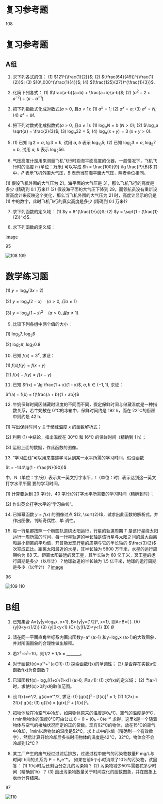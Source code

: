 # 复习参考题

108

# 复习参考题

## A组

1. 求下列各式的值：
(1) $121^{\frac{1}{2}}$;
(2) $(\frac{64}{49})^{\frac{1}{2}}$;
(3) $10\,000^{\frac{1}{4}}$;
(4) $(\frac{125}{27})^{\frac{1}{3}}$.

2. 化简下列各式：
(1) $\frac{a-b}{a+b} + \frac{a+b}{a-b}$;
(2) $(a^2 - 2 + a^{-2}) \div (a - a^{-1})$.

3. 把下列指数式化成对数式($a>0$, 且$a \neq 1$):
(1) $a^x = 1$;
(2) $a^x = a$;
(3) $a^x = N$;
(4) $a^x = M$.

4. 把下列对数式化成指数式($a>0$, 且$a \neq 1$):
(1) $\log_a N = b$ ($N > 0$);
(2) $\log_a \sqrt{a} = \frac{2}{3}$;
(3) $\log_a 32 = 5$;
(4) $\log_a (x+y) = 3$ ($x+y > 0$).

5. (1) 已知 $\lg 2 = a$, $\lg 3 = b$, 试用 $a$, $b$ 表示 $\log_{10} 5$;
(2) 已知 $\log_2 3 = a$, $\log_2 7 = b$, 试用 $a$, $b$ 表示 $\log_2 56$.

6. 气压高度计是用来测量飞机飞行时距海平面高度的仪器，一般情况下，飞机飞行时的高度 $h$ (单位：万米) 可以写成
$h = \frac{100}{9} \lg \frac{P}{B}$
其中，$P$ 表示飞机外围大气压，$B$ 表示当前海平面大气压，两者单位相同。

(1) 假设飞机外围的大气压为 21，海平面的大气压是 31，那么飞机飞行的高度是多少 (精确到 0.1 万米)?
(2) 假设海平面的大气压下降到 29，而领航员没有重新设置高度计来反映这个变化，那么当飞机外围的大气压为 21 时，高度计显示的仍是 (1) 中的数字，此时飞机飞行的真实高度是多少 (精确到 0.1 万米)?

7. 求下列函数的定义域：
(1) $y = 8^{\frac{1}{x}}$;
(2) $y = \sqrt{1 - (\frac{1}{2})^x}$.

8. 求下列函数的定义域：

[image](images/image.png)

95

![108](../../book/人教版高中数学A版必修1/人教版高中数学A版必修1_108.png)
109

# 数学练习题

(1) $y = \log_a(3x - 2)$

(2) $y = \log_a(2 - x) \quad (a > 0, 且 a \ne 1)$

(3) $y = \log_a(1 - x)^2 \quad (a > 0, 且 a \ne 1)$

9. 比较下列各组中两个值的大小：

(1) $\log_5 7$, $\log_5 6$

(2) $\log_2 \pi$, $\log_2 0.8$

10. 已知 $f(x) = 3^x$, 求证：

(1) $f(x)f(y) = f(x + y)$

(2) $f(x) - f(y) = f(x - y)$

11. 已知 $f(x) = \lg \frac{1 + x}{1 - x}$, $a, b \in (-1, 1)$, 求证：

$f(a) + f(b) = f(\frac{a + b}{1 + ab})$

12. 牛奶保鲜时间因储藏时温度的不同而不同，假定保鲜时间与储藏温度是一种指数关系，若牛奶放在 0℃的冰箱中，保鲜时间约是 192 h，而在 22℃的厨房中则约是 42 h.

(1) 写出保鲜时间 y 关于储藏温度 x 的函数解析式；

(2) 利用 (1) 中结论，指出温度在 30℃ 和 16℃ 的保鲜时间（精确到 1 h）；

(3) 运用上面的数据，作此函数的图像。

13. “学习曲线”可以用来描述学习达到某一水平所需的学习时间，假设函数

$t = -144\lg(1 - \frac{N}{90})$

中，N（单位：字/分）表示某一英文打字水平，t（单位：时）表示达到这一英文打字水平所需 要的学习时间。

(1) 计算要达到 20 字/分、40 字/分的打字水平所需要的学习时间（精确到时）；

(2) 作出英文打字水平的“学习曲线”。

14. 已知幂函数 $y = f(x)$ 的图像过点 $(2, \sqrt{2})$，试求出此函数的解析式，并作出图像，判断奇偶性、单 调性。

15. 每一行星都按照一个椭圆轨道绕太阳运行，行星的轨道周期 T 是该行星绕太阳运行一周所需的时间，每一行星轨道的半长轴是该行星与太阳之间的最大距离和最小距离的平均值，开普勒发现行星的周期与它的半长轴的 $\frac{3}{2}$ 次幂成正比。距离太阳最近的水星，其半长轴为 5800 万千米，水星的运行周期约为 88 天。距离太阳最远的冥王星，其半长轴为 60 亿千米，冥王星的运行周期是多少（以年计）？地球轨道的半长轴为 1.5 亿千米，地球的运行周期是多少（以年计）？[image](images/image.png)

96

![109](../../book/人教版高中数学A版必修1/人教版高中数学A版必修1_109.png)
110

# B组

1. 已知集合 A={y|y=log₂x, x>1}, B={y|y=(1/2)ˣ, x>1}, 则A∩B=( ).
(A) {y|0<y<(1/2)}
(B) {y|0<y<1}
(C) {y|(1/2)<y<1}
(D) Ø

2. 请在同一平面直角坐标系内画出函数y=aˣ (a>1) 和y=logₐx (a>1)的大致图象，并对所画图象的合理性做出解释。

3. 若2⁵=5²=10，则1/2 + 1/5 = _______。

4. 对于函数f(x)=a⁻ˣ+¹ (a∈R):
(1) 探索函数f(x)的单调性；
(2) 是否存在实数a使函数f(x)为奇函数？

5. 已知函数f(x)=logₐ[(1+x)/(1-x)] (a>0, 且a≠1):
(1) 求f(x)的定义域；
(2) 当a>1时，求使f(x)>0的x的取值范围。

6. 设 f(x)=eˣ/2, g(x)=e⁻ˣ/2, 求证:
(1) [g(x)]² - [f(x)]² = 1;
(2) f(2x) = 2f(x)·g(x);
(3) g(2x) = [g(x)]² + [f(x)]²。

7. 把物体放在冷空气中冷却，如果物体原来的温度是θ₀℃，空气的温度是θ℃，t min后物体的温度θ℃可由公式
θ = θ + (θ₀ - θ)e⁻ᵏᵗ
求得，这里k是一个随着物体与空气的接触状况而定的正的常数。现有62℃的物体，放在15℃的空气中冷却，1min以后物体的温度是52℃。求上式中的k值（精确到一个有效数字），然后计算开始冷却后多长时间物体的温度是42℃，32℃。物体会不会冷却到12℃？

8. 某工厂产生的废气经过过滤后排放，过滤过程中废气的污染物数量P mg/L与时间t h间的关系为
P = P₀e⁻ᵏᵗ。
如果在前5个小时消除了10%的污染物，试回答：
(1) 10小时后还剩百分之几的污染物？
(2) 污染物减少50%需要花多少时间（精确到1h）？
(3) 画出污染物数量关于时间变化的函数图象，并在图象上表示计算结果。

97

![110](../../book/人教版高中数学A版必修1/人教版高中数学A版必修1_110.png)
